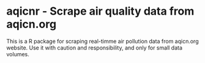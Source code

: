 # aqicnr - Scrape air quality data from aqicn.org

This is a R package for scraping real-timme air pollution data from aqicn.org website. 
Use it with caution and responsibility, and only for small data volumes. 
